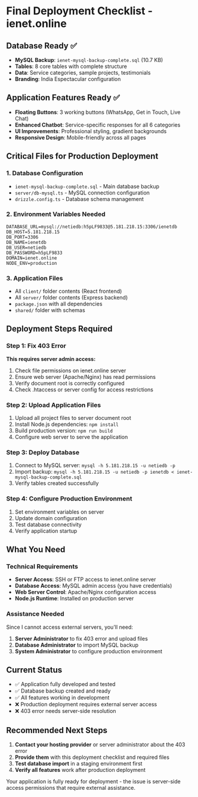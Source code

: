 # Final Deployment Checklist - ienet.online

## Database Ready ✅
- **MySQL Backup**: `ienet-mysql-backup-complete.sql` (10.7 KB)
- **Tables**: 8 core tables with complete structure
- **Data**: Service categories, sample projects, testimonials
- **Branding**: India Espectacular configuration

## Application Features Ready ✅
- **Floating Buttons**: 3 working buttons (WhatsApp, Get in Touch, Live Chat)
- **Enhanced Chatbot**: Service-specific responses for all 6 categories
- **UI Improvements**: Professional styling, gradient backgrounds
- **Responsive Design**: Mobile-friendly across all pages

## Critical Files for Production Deployment

### 1. Database Configuration
- `ienet-mysql-backup-complete.sql` - Main database backup
- `server/db-mysql.ts` - MySQL connection configuration
- `drizzle.config.ts` - Database schema management

### 2. Environment Variables Needed
```env
DATABASE_URL=mysql://netiedb:h5pLF9833@5.181.218.15:3306/ienetdb
DB_HOST=5.181.218.15
DB_PORT=3306
DB_NAME=ienetdb
DB_USER=netiedb
DB_PASSWORD=h5pLF9833
DOMAIN=ienet.online
NODE_ENV=production
```

### 3. Application Files
- All `client/` folder contents (React frontend)
- All `server/` folder contents (Express backend)
- `package.json` with all dependencies
- `shared/` folder with schemas

## Deployment Steps Required

### Step 1: Fix 403 Error
**This requires server admin access:**
1. Check file permissions on ienet.online server
2. Ensure web server (Apache/Nginx) has read permissions
3. Verify document root is correctly configured
4. Check .htaccess or server config for access restrictions

### Step 2: Upload Application Files
1. Upload all project files to server document root
2. Install Node.js dependencies: `npm install`
3. Build production version: `npm run build`
4. Configure web server to serve the application

### Step 3: Deploy Database
1. Connect to MySQL server: `mysql -h 5.181.218.15 -u netiedb -p`
2. Import backup: `mysql -h 5.181.218.15 -u netiedb -p ienetdb < ienet-mysql-backup-complete.sql`
3. Verify tables created successfully

### Step 4: Configure Production Environment
1. Set environment variables on server
2. Update domain configuration
3. Test database connectivity
4. Verify application startup

## What You Need

### Technical Requirements
- **Server Access**: SSH or FTP access to ienet.online server
- **Database Access**: MySQL admin access (you have credentials)
- **Web Server Control**: Apache/Nginx configuration access
- **Node.js Runtime**: Installed on production server

### Assistance Needed
Since I cannot access external servers, you'll need:
1. **Server Administrator** to fix 403 error and upload files
2. **Database Administrator** to import MySQL backup
3. **System Administrator** to configure production environment

## Current Status
- ✅ Application fully developed and tested
- ✅ Database backup created and ready
- ✅ All features working in development
- ❌ Production deployment requires external server access
- ❌ 403 error needs server-side resolution

## Recommended Next Steps
1. **Contact your hosting provider** or server administrator about the 403 error
2. **Provide them** with this deployment checklist and required files
3. **Test database import** in a staging environment first
4. **Verify all features** work after production deployment

Your application is fully ready for deployment - the issue is server-side access permissions that require external assistance.